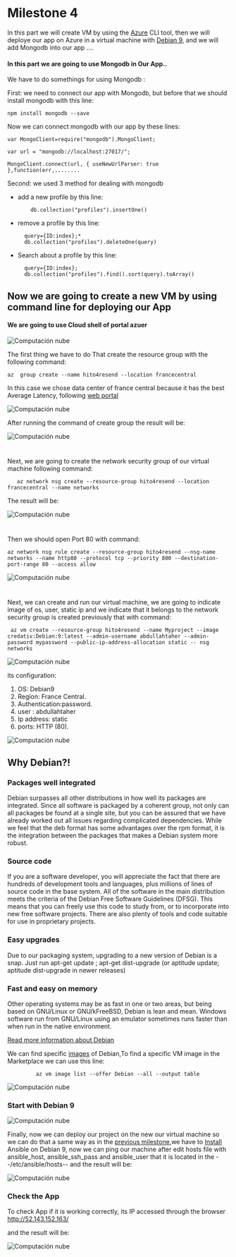 # Milestone 4


In this part we will create VM by using the [Azure](https://Azure.microsoft.com) CLI tool, then we will deploye our app on Azure in a virtual machine with [Debian 9](https://www.debian.org/intro/why_debian), and we will add Mongodb into our app ....


#### In this part we are going to use Mongodb in Our App..

We have to do somethings for using Mongodb : 

  First: we need to connect our app with Mongodb, but before that we should install mongodb with this line:

    npm install mongodb --save

Now we can connect mongodb with our app by these lines:

    var MongoClient=require("mongodb").MongoClient;

    var url = "mongodb://localhost:27017/";

    MongoClient.connect(url, { useNewUrlParser: true },function(err,........

Second: we used 3 method for dealing with mongodb
 
 * add a new profile by this line:

           db.collection("profiles").insertOne() 

* remove a profile by this line:

    
        query={ID:index};*
        db.collection("profiles").deleteOne(query)

* Search about a profile by this line:

        query={ID:index};
        db.collection("profiles").find().sort(query).toArray()


## Now we are going to create a new VM by using command line for deploying our App

#### We are going to use Cloud shell of portal azuer



![Computación nube](https://github.com/AbdullahTaher93/CCMYproject/blob/master/docs/image/cli.png)

The first thing we have to do That create the resource group with the following command:

    az  group create --name hito4resend --location francecentral


In this case we chose data center of france central because it has the best Average Latency, following [web portal](https://azurespeedtest.azurewebsites.net/) 



![Computación nube](https://github.com/AbdullahTaher93/CCMYproject/blob/master/docs/image/lat.png)


After running the command of create group the result will be: 

![Computación nube](https://github.com/AbdullahTaher93/CCMYproject/blob/master/docs/image/creategroup.png)


#
Next, we are going to create the network security group of our virtual machine
following command:

       az network nsg create --resource-group hito4resend --location francecentral --name networks


The result will be:



![Computación nube](https://github.com/AbdullahTaher93/CCMYproject/blob/master/docs/image/createnetwork1.png)


#
Then we should open Port 80 with command:


    az network nsg rule create --resource-group hito4resend --nsg-name networks --name http80 --protocol tcp --priority 800 --destination-port-range 80 --access allow




![Computación nube](https://github.com/AbdullahTaher93/CCMYproject/blob/master/docs/image/runVMcli.png)





#
Next, we can create and run  our virtual machine, we are going to indicate image of os, user, static ip and we indicate that it belongs to the network security group is created previously that with command:

     az vm create --resource-group hito4resend --name Myproject --image credativ:Debian:9:latest --admin-username abdullahtaher --admin-password mypassword --public-ip-address-allocation static -- nsg networks

   ![Computación nube](https://github.com/AbdullahTaher93/CCMYproject/blob/master/docs/image/createnetwork2.png)



its configuration:
   
   1. OS: Debian9 
   2. Region: France Central.
   3. Authentication:password.
   4. user : abdullahtaher
   5. Ip address: static
   6. ports: HTTP (80).

![Computación nube](https://github.com/AbdullahTaher93/CCMYproject/blob/master/docs/image/debiancfg.png)

## Why Debian?!

### Packages well integrated
Debian surpasses all other distributions in how well its packages are integrated. Since all software is packaged by a coherent group, not only can all packages be found at a single site, but you can be assured that we have already worked out all issues regarding complicated dependencies. While we feel that the deb format has some advantages over the rpm format, it is the integration between the packages that makes a Debian system more robust.

### Source code


If you are a software developer, you will appreciate the fact that there are hundreds of development tools and languages, plus millions of lines of source code in the base system. All of the software in the main distribution meets the criteria of the Debian Free Software Guidelines (DFSG). This means that you can freely use this code to study from, or to incorporate into new free software projects. There are also plenty of tools and code suitable for use in proprietary projects.
   


### Easy upgrades

Due to our packaging system, upgrading to a new version of Debian is a snap. Just run apt-get update ; apt-get dist-upgrade (or aptitude update; aptitude dist-upgrade in newer releases)

### Fast and easy on memory
Other operating systems may be as fast in one or two areas, but being based on GNU/Linux or GNU/kFreeBSD, Debian is lean and mean. Windows software run from GNU/Linux using an emulator sometimes runs faster than when run in the native environment.

[Read more information about Debian](https://www.debian.org/intro/why_debian)

We can find specific [images](https://docs.microsoft.com/en-us/azure/virtual-machines/linux/cli-ps-findimage) of Debian,To find a specific VM image in the Marketplace we can use this line:

             az vm image list --offer Debian --all --output table 

![Computación nube](https://github.com/AbdullahTaher93/CCMYproject/blob/master/docs/image/showVMofDebian.png)


### Start with Debian 9

  ![Computación nube](https://github.com/AbdullahTaher93/CCMYproject/blob/master/docs/image/runde.png)

Finally, now we can deploy our project on the new our virtual machine so we can do that a same way as in the [previous milestone](https://github.com/AbdullahTaher93/CCMYproject/blob/master/docs/Hito3.md),we have to [Install](https://tecadmin.net/install-ansible-on-debian-9-stretch/) Ansible on Debian 9, now we can ping our machine after edit hosts file with ansible_host, ansible_ssh_pass and ansible_user that it is located in the  --/etc/ansible/hosts-- and the result will be:

![Computación nube](https://github.com/AbdullahTaher93/CCMYproject/blob/master/docs/image/testwithansible.png)










### Check the App 

To check App if it is working correctly, its IP accessed through the browser http://52.143.152.163/

  and the result will be:



![Computación nube](https://github.com/AbdullahTaher93/CCMYproject/blob/master/docs/image/IPVM2.png)






       










